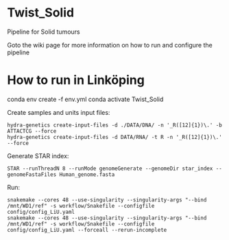 # Twist_Solid
Pipeline for Solid tumours

Goto the wiki page for more information on how to run and configure the pipeline

# How to run in Linköping

conda env create -f env.yml
conda activate Twist_Solid

Create samples and units input files:
```
hydra-genetics create-input-files -d ./DATA/DNA/ -n '_R([12]{1})\.' -b ATTACTCG --force
hydra-genetics create-input-files -d DATA/RNA/ -t R -n '_R([12]{1})\.' --force
```

Generate STAR index:
```
STAR --runThreadN 8 --runMode genomeGenerate --genomeDir star_index --genomeFastaFiles Human_genome.fasta
```

Run:
```
snakemake --cores 48 --use-singularity --singularity-args "--bind /mnt/WD1/ref" -s workflow/Snakefile --configfile config/config_LiU.yaml
snakemake --cores 48 --use-singularity --singularity-args "--bind /mnt/WD1/ref" -s workflow/Snakefile --configfile config/config_LiU.yaml --forceall --rerun-incomplete
```
